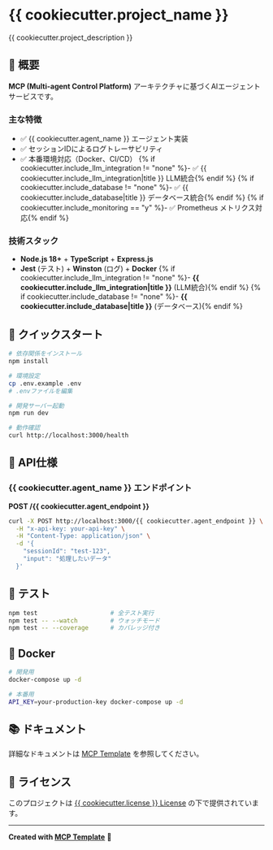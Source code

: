 # {{ cookiecutter.project_name }}

{{ cookiecutter.project_description }}

## 🎯 概要

**MCP (Multi-agent Control Platform)** アーキテクチャに基づくAIエージェントサービスです。

### 主な特徴
- ✅ {{ cookiecutter.agent_name }} エージェント実装
- ✅ セッションIDによるログトレーサビリティ
- ✅ 本番環境対応（Docker、CI/CD）
{% if cookiecutter.include_llm_integration != "none" %}- ✅ {{ cookiecutter.include_llm_integration|title }} LLM統合{% endif %}
{% if cookiecutter.include_database != "none" %}- ✅ {{ cookiecutter.include_database|title }} データベース統合{% endif %}
{% if cookiecutter.include_monitoring == "y" %}- ✅ Prometheus メトリクス対応{% endif %}

### 技術スタック
- **Node.js 18+** + **TypeScript** + **Express.js**
- **Jest** (テスト) + **Winston** (ログ) + **Docker**
{% if cookiecutter.include_llm_integration != "none" %}- **{{ cookiecutter.include_llm_integration|title }}** (LLM統合){% endif %}
{% if cookiecutter.include_database != "none" %}- **{{ cookiecutter.include_database|title }}** (データベース){% endif %}

## 🚀 クイックスタート

```bash
# 依存関係をインストール
npm install

# 環境設定
cp .env.example .env
# .envファイルを編集

# 開発サーバー起動
npm run dev

# 動作確認
curl http://localhost:3000/health
```

## 📡 API仕様

### {{ cookiecutter.agent_name }} エンドポイント

**POST /{{ cookiecutter.agent_endpoint }}**

```bash
curl -X POST http://localhost:3000/{{ cookiecutter.agent_endpoint }} \
  -H "x-api-key: your-api-key" \
  -H "Content-Type: application/json" \
  -d '{
    "sessionId": "test-123",
    "input": "処理したいデータ"
  }'
```

## 🧪 テスト

```bash
npm test                    # 全テスト実行
npm test -- --watch         # ウォッチモード
npm test -- --coverage      # カバレッジ付き
```

## 🐳 Docker

```bash
# 開発用
docker-compose up -d

# 本番用
API_KEY=your-production-key docker-compose up -d
```

## 📚 ドキュメント

詳細なドキュメントは [MCP Template](https://github.com/fukudat412/mcp-template) を参照してください。

## 📄 ライセンス

このプロジェクトは [{{ cookiecutter.license }} License](LICENSE) の下で提供されています。

---

**Created with [MCP Template](https://github.com/fukudat412/mcp-template)** 🚀